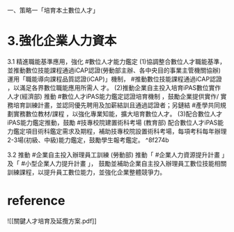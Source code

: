 一、策略一「培育本土數位人才」

 # 3.強化企業人力資本 
 
 3.1 精進職能基準應用，強化 #數位人才能力鑑定 
 (1)協調整合數位人才職能基準，並推動數位技能課程通過iCAP認證(勞動部主辦、各中央目的事業主管機關協辦) 
 運用「職能導向課程品質認證(iCAP)」機制， #推動數位技能課程通過iCAP認證 ，以滿足各界數位職能應用所需人 才。 
 (2)推動企業自主投入培育iPAS數位實作人才(經濟部) 
 推動 #數位人才iPAS能力鑑定認證培育機制 ，鼓勵企業提供實作/ 實務培育訓練計畫，並認同優先聘用及加薪結訓且通過認證者；另鏈結 #產學共同規劃實務數位教材/課程 ，以強化專業知能，擴大培育數位人才。
 (3)配合數位人才iPAS能力鑑定推動，鼓勵 #技專校院建置術科考場 (教育部) 
 配合數位人才iPAS能力鑑定項目術科鑑定需求及期程，補助技專校院設置術科考場，每項考科每年辦理2-3場(初級、中級)能力鑑定，鼓勵學生報考鑑定。  ^8f274b
 
 3.2 推動 #企業自主投入辦理員工訓練 (勞動部) 
 推動「 #企業人力資源提升計畫 」及「 #小型企業人力提升計畫 」， 鼓勵並補助企業自主投入辦理員工數位技能相關訓練課程，以提升員工數位能力，並強化企業整體競爭力。
 
 # reference
![[關鍵人才培育及延攬方案.pdf]]